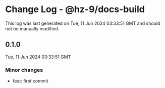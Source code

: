 # Change Log - @hz-9/docs-build

This log was last generated on Tue, 11 Jun 2024 03:33:51 GMT and should not be manually modified.

## 0.1.0
Tue, 11 Jun 2024 03:33:51 GMT

### Minor changes

- feat: first commit


